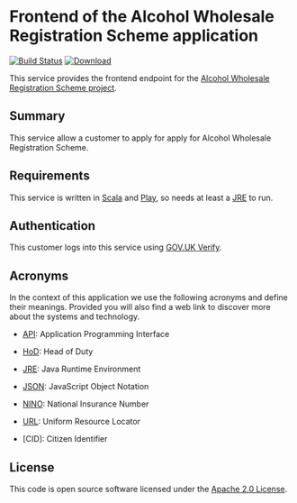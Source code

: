 
Frontend of the Alcohol Wholesale Registration Scheme application
=================================================================

[![Build Status](https://travis-ci.org/hmrc/awrs-frontend.svg?branch=master)](https://travis-ci.org/hmrc/awrs-frontend) [ ![Download](https://api.bintray.com/packages/hmrc/releases/awrs-frontend/images/download.svg) ](https://bintray.com/hmrc/releases/awrs-frontend/_latestVersion)

This service provides the frontend endpoint for the [Alcohol Wholesale Registration Scheme project](https://github.com/hmrc/awrs).

Summary
-----------

This service allow a customer to apply for apply for Alcohol Wholesale Registration Scheme.

Requirements
------------

This service is written in [Scala](http://www.scala-lang.org/) and [Play](http://playframework.com/), so needs at least a [JRE] to run.

Authentication
------------

This customer logs into this service using [GOV.UK Verify](https://www.gov.uk/government/publications/introducing-govuk-verify/introducing-govuk-verify).


Acronyms
---

In the context of this application we use the following acronyms and define their
meanings. Provided you will also find a web link to discover more about the systems
and technology.

* [API]: Application Programming Interface

* [HoD]: Head of Duty

* [JRE]: Java Runtime Environment

* [JSON]: JavaScript Object Notation

* [NINO]: National Insurance Number

* [URL]: Uniform Resource Locator

* [CID]: Citizen Identifier

License
---
This code is open source software licensed under the [Apache 2.0 License]("http://www.apache.org/licenses/LICENSE-2.0.html").

[NPS]: http://www.publications.parliament.uk/pa/cm201012/cmselect/cmtreasy/731/73107.htm
[HoD]: http://webarchive.nationalarchives.gov.uk/+/http://www.hmrc.gov.uk/manuals/sam/samglossary/samgloss249.htm
[NINO]: http://www.hmrc.gov.uk/manuals/nimmanual/nim39110.htm
[National Insurance]: https://www.gov.uk/national-insurance/overview
[JRE]: http://www.oracle.com/technetwork/java/javase/overview/index.html
[API]: https://en.wikipedia.org/wiki/Application_programming_interface
[URL]: https://en.wikipedia.org/wiki/Uniform_Resource_Locator
[State Pension]: https://www.gov.uk/new-state-pension/overview
[SP]: https://www.gov.uk/new-state-pension/overview
[JSON]: http://json.org/


